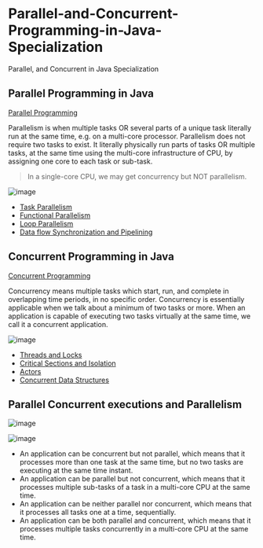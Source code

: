 # Parallel-and-Concurrent-Programming-in-Java-Specialization
Parallel, and Concurrent in Java Specialization

## Parallel Programming in Java

[Parallel Programming](https://github.com/Jayash/Parallel-Concurrent-and-Distributed-Programming-in-Java-Specialization/tree/main/parallel%20programming%20in%20java)

Parallelism is when multiple tasks OR several parts of a unique task literally run at the same time, e.g. on a multi-core processor. Parallelism does not require two tasks to exist. It literally physically run parts of tasks OR multiple tasks, at the same time using the multi-core infrastructure of CPU, by assigning one core to each task or sub-task.

> In a single-core CPU, we may get concurrency but NOT parallelism.

![image](https://user-images.githubusercontent.com/7610065/153738608-aa5c6f7a-78a9-45d0-b385-77937267011f.png)

- [Task Parallelism](https://github.com/Jayash/Parallel-Concurrent-and-Distributed-Programming-in-Java-Specialization/tree/main/parallel%20programming%20in%20java/Task%20Parallelism)
- [Functional Parallelism](https://github.com/Jayash/Parallel-Concurrent-and-Distributed-Programming-in-Java-Specialization/tree/main/parallel%20programming%20in%20java/Functional%20Parallelism)
- [Loop Parallelism](https://github.com/Jayash/Parallel-Concurrent-and-Distributed-Programming-in-Java-Specialization/tree/main/parallel%20programming%20in%20java/Loop%20Parallelism)
- [Data flow Synchronization and Pipelining](https://github.com/Jayash/Parallel-Concurrent-and-Distributed-Programming-in-Java-Specialization/tree/main/parallel%20programming%20in%20java/Data%20flow%20Synchronization%20and%20Pipelining)

## Concurrent Programming in Java

[Concurrent Programming](https://github.com/Jayash/Parallel-Concurrent-and-Distributed-Programming-in-Java-Specialization/tree/main/Concurrent%20Programming%20in%20Java)

Concurrency means multiple tasks which start, run, and complete in overlapping time periods, in no specific order. Concurrency is essentially applicable when we talk about a minimum of two tasks or more. When an application is capable of executing two tasks virtually at the same time, we call it a concurrent application.

![image](https://user-images.githubusercontent.com/7610065/153738603-58918ed6-ba32-4cfe-99f3-cdc2bc1d0e53.png)

- [Threads and Locks](https://github.com/Jayash/Parallel-Concurrent-and-Distributed-Programming-in-Java-Specialization/tree/main/Concurrent%20Programming%20in%20Java/Threads%20and%20Locks)
- [Critical Sections and Isolation](https://github.com/Jayash/Parallel-Concurrent-and-Distributed-Programming-in-Java-Specialization/tree/main/Concurrent%20Programming%20in%20Java/Critical%20Sections%20and%20Isolation)
- [Actors](https://github.com/Jayash/Parallel-Concurrent-and-Distributed-Programming-in-Java-Specialization/tree/main/Concurrent%20Programming%20in%20Java/Actors)
- [Concurrent Data Structures](https://github.com/Jayash/Parallel-Concurrent-and-Distributed-Programming-in-Java-Specialization/tree/main/Concurrent%20Programming%20in%20Java/Concurrent%20Data%20Structures)


## Parallel Concurrent executions and Parallelism

![image](https://user-images.githubusercontent.com/7610065/153738620-ce5d5ad2-1373-4b63-a511-efc921cc5631.png)

![image](https://user-images.githubusercontent.com/7610065/153738637-262a58c1-348b-4587-983a-7ddb246f9444.png)

- An application can be concurrent but not parallel, which means that it processes more than one task at the same time, but no two tasks are executing at the same time instant.
- An application can be parallel but not concurrent, which means that it processes multiple sub-tasks of a task in a multi-core CPU at the same time.
- An application can be neither parallel nor concurrent, which means that it processes all tasks one at a time, sequentially.
- An application can be both parallel and concurrent, which means that it processes multiple tasks concurrently in a multi-core CPU at the same time.
